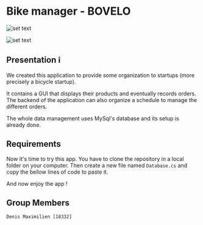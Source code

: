 # Bike manager - BOVELO

![set text](https://i.imgur.com/Vq0UU1Q.png)

![set text](https://www.travis-ci.com/Seb1903/bovelo_manager.svg?branch=repo_organization)

## Presentation :information_source:

We created this application to provide some organization to startups (more precisely a bicycle startup).  

It contains a GUI that displays their products and eventually records orders. The backend of the application can also organize a schedule to manage the different orders.  

The whole data management uses MySql's database and its setup is already done.

## Requirements

Now it's time to try this app. You have to clone the repository in a local folder on your computer. Then create a new file named `Database.cs` and copy the bellow lines of code to paste it.

And now enjoy the app !

## Group Members

```text
Denis Maximilien [18332]
```
